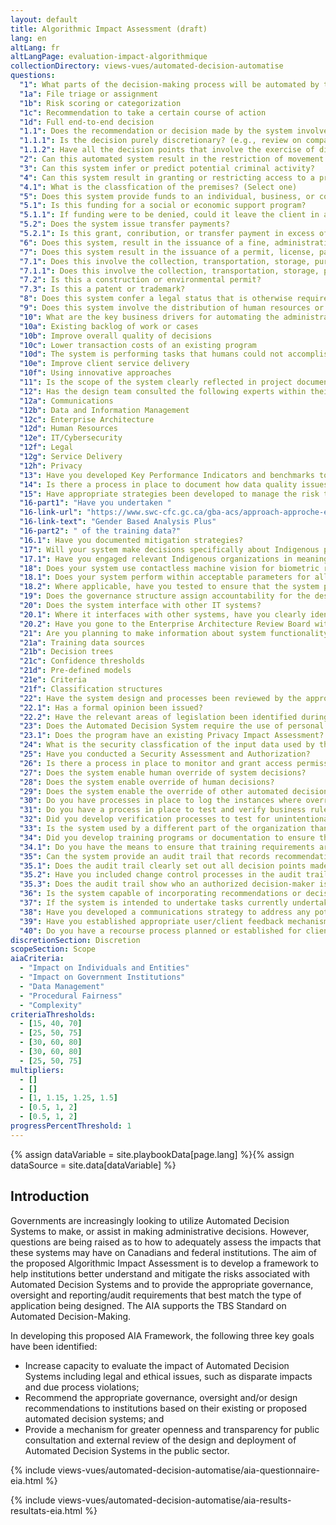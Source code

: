 ```yaml
---
layout: default
title: Algorithmic Impact Assessment (draft)
lang: en
altLang: fr
altLangPage: evaluation-impact-algorithmique
collectionDirectory: views-vues/automated-decision-automatise
questions:
  "1": What parts of the decision-making process will be automated by this system? (Check all that apply)
  "1a": File triage or assignment
  "1b": Risk scoring or categorization
  "1c": Recommendation to take a certain course of action
  "1d": Full end-to-end decision
  "1.1": Does the recommendation or decision made by the system involve discretion?
  "1.1.1": Is the decision purely discretionary? (e.g., review on compassionate grounds)
  "1.1.2": Have all the decision points that involve the exercise of discretion or judgement been clearly idenified as requiring human input?
  "2": Can this automated system result in the restriction of movement into, out of, or within Canada?
  "3": Can this system infer or predict potential criminal activity?
  "4": Can this system result in granting or restricting access to a premises or network?
  "4.1": What is the classfication of the premises? (Select one)
  "5": Does this system provide funds to an individual, business, or community?
  "5.1": Is this funding for a social or economic support program?
  "5.1.1": If funding were to be denied, could it leave the client in a precarious economic positions? (e.g., could render and individual homeless or a business to close)
  "5.2": Does the system issue transfer payments?
  "5.2.1": Is this grant, conribution, or transfer payment in excess of $5,000,000?
  "6": Does this system, result in the issuance of a fine, administrative monetary penalty, or a debt collection notice?
  "7": Does this system result in the issuance of a permit, license, patent, or trademark?
  "7.1": Does this involve the collection, transportation, storage, purchase or sale of a regulated good or substance?
  "7.1.1": Does this involve the collection, transportation, storage, purchase or sale of a regulated good or substance?
  "7.2": Is this a construction or environmental permit?
  "7.3": Is this a patent or trademark?
  "8": Does this system confer a legal status that is otherwise required to receive a benefit or service (e.g., Indian status, veteran status)?
  "9": Does this system involve the distribution of human resources or material in the management of emergencies?
  "10": What are the key business drivers for automating the administrative decision-making process? (Check all that apply)
  "10a": Existing backlog of work or cases
  "10b": Improve overall quality of decisions
  "10c": Lower transaction costs of an existing program
  "10d": The system is performing tasks that humans could not accomplish in a reasonable period of time
  "10e": Improve client service delivery
  "10f": Using innovative approaches
  "11": Is the scope of the system clearly reflected in project documentation?
  "12": Has the design team consulted the following experts within their organization?
  "12a": Communications
  "12b": Data and Information Management
  "12c": Enterprise Architecture
  "12d": Human Resources
  "12e": IT/Cybersecurity
  "12f": Legal
  "12g": Service Delivery
  "12h": Privacy
  "13": Have you developed Key Performance Indicators and benchmarks to measure and improve the system’s performance?
  "14": Is there a process in place to document how data quality issues were resolved during the design process?
  "15": Have appropriate strategies been developed to manage the risk that outdated or unreliable data is used to make an automated decision?
  "16-part1": "Have you undertaken "
  "16-link-url": "https://www.swc-cfc.gc.ca/gba-acs/approach-approche-en.html"
  "16-link-text": "Gender Based Analysis Plus"
  "16-part2": " of the training data?"
  "16.1": Have you documented mitigation strategies?
  "17": Will your system make decisions specifically about Indigenous peoples or territory?
  "17.1": Have you engaged relevant Indigenous organizations in meaningful consultation in the design of the system?
  "18": Does your system use contactless machine vision for biometric recognition (e.g. facial, full-body person, gait)?
  "18.1": Does your system perform within acceptable parameters for all skin colours as defined by the Fitzpatrick Skin Type scale or similar measurement?
  "18.2": Where applicable, have you tested to ensure that the system performs within acceptable parameters with persons who have a disability that may cause them to be unduly disadvantaged by the machine vision component? (e.g., ensuring that a gait analysis tool does not unduly disadvantage an individual that uses a wheelchair)?
  "19": Does the governance structure assign accountability for the design, development, maintenance, and improvement of the system?
  "20": Does the system interface with other IT systems?
  "20.1": Where it interfaces with other systems, have you clearly identified the business processes that occur between systems?
  "20.2": Have you gone to the Enterprise Architecture Review Board with a concept case?
  "21": Are you planning to make information about system functionality publicly available?
  "21a": Training data sources
  "21b": Decision trees
  "21c": Confidence thresholds
  "21d": Pre-defined models
  "21e": Criteria
  "21f": Classification structures
  "22": Have the system design and processes been reviewed by the appropriate Legal Services Unit and other legal experts, as required?
  "22.1": Has a formal opinion been issued?
  "22.2": Have the relevant areas of legislation been identified during the scoping phase?
  "23": Does the Automated Decision System require the use of personal information?
  "23.1": Does the program have an existing Privacy Impact Assessment?
  "24": What is the security classfication of the input data used by the system? (Select one)
  "25": Have you conducted a Security Assessment and Authorization?
  "26": Is there a process in place to monitor and grant access permission?
  "27": Does the system enable human override of system decisions?
  "28": Does the system enable override of human decisions?
  "29": Does the system enable the override of other automated decision systems?
  "30": Do you have processes in place to log the instances where overrides were performed?
  "31": Do you have a process in place to test and verify business rules?
  "32": Did you develop verification processes to test for unintentional outcomes?
  "33": Is the system used by a different part of the organization than the ones who developed it?
  "34": Did you develop training programs or documentation to ensure that the system is used effectively and properly?
  "34.1": Do you have the means to ensure that training requirements are being met?
  "35": Can the system provide an audit trail that records recommendations or decisions?
  "35.1": Does the audit trail clearly set out all decision points made by the system?
  "35.2": Have you included change control processes in the audit trail to record modifications to the system's operation or performance?
  "35.3": Does the audit trail show who an authorized decision-maker is?
  "36": Is the system capable of incorporating recommendations or decisions into a statement, reasons or other written notification, where required?
  "37": If the system is intended to undertake tasks currently undertaken by human staff, have you engaged with your departmental human resources?
  "38": Have you developed a communications strategy to address any potential changes to work practices for officers?
  "39": Have you established appropriate user/client feedback mechanisms?
  "40": Do you have a recourse process planned or established for clients that wish to challenge the decision?
discretionSection: Discretion
scopeSection: Scope
aiaCriteria: 
  - "Impact on Individuals and Entities"
  - "Impact on Government Institutions"
  - "Data Management"
  - "Procedural Fairness"
  - "Complexity"
criteriaThresholds:
  - [15, 40, 70]
  - [25, 50, 75]
  - [30, 60, 80]
  - [30, 60, 80]
  - [25, 50, 75]
multipliers:
  - []
  - []
  - [1, 1.15, 1.25, 1.5]
  - [0.5, 1, 2]
  - [0.5, 1, 2]
progressPercentThreshold: 1
---
```

{% assign dataVariable = site.playbookData[page.lang] %}{%
assign dataSource = site.data[dataVariable] %}
<section>

<div class="wb-inview" data-inview="progress-overlay">

## Introduction

</div>

Governments are increasingly looking to utilize Automated Decision Systems to make, or assist in making administrative decisions. However, questions are being raised as to how to adequately assess the impacts that these systems may have on Canadians and federal institutions. The aim of the proposed Algorithmic Impact Assessment is to develop a framework to help institutions better understand and mitigate the risks associated with Automated Decision Systems and to provide the appropriate governance, oversight and reporting/audit requirements that best match the type of application being designed. The AIA supports the TBS Standard on Automated Decision-Making.

In developing this proposed AIA Framework, the following three key goals have been identified:

- Increase capacity to evaluate the impact of Automated Decision Systems including legal and ethical issues, such as disparate impacts and due process violations;
- Recommend the appropriate governance, oversight and/or design recommendations to institutions based on their existing or proposed automated decision systems; and
- Provide a mechanism for greater openness and transparency for public consultation and external review of the design and deployment of Automated Decision Systems in the public sector.

</section>

{% include views-vues/automated-decision-automatise/aia-questionnaire-eia.html %}

{% include views-vues/automated-decision-automatise/aia-results-resultats-eia.html %}

